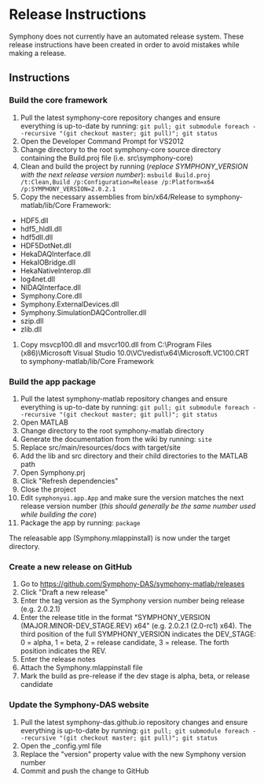 # Release Instructions

Symphony does not currently have an automated release system. These release instructions have been created in order to avoid mistakes while making a release.

## Instructions

### Build the core framework
1. Pull the latest symphony-core repository changes and ensure everything is up-to-date by running: `git pull; git submodule foreach --recursive "(git checkout master; git pull)"; git status`
1. Open the Developer Command Prompt for VS2012
1. Change directory to the root symphony-core source directory containing the Build.proj file (i.e. src\symphony-core)
1. Clean and build the project by running (*replace SYMPHONY_VERSION with the next release version number*):
  `msbuild Build.proj /t:Clean,Build /p:Configuration=Release /p:Platform=x64 /p:SYMPHONY_VERSION=2.0.2.1`
1. Copy the necessary assemblies from bin/x64/Release to symphony-matlab/lib/Core Framework:
  - HDF5.dll
  - hdf5_hldll.dll
  - hdf5dll.dll
  - HDF5DotNet.dll
  - HekaDAQInterface.dll
  - HekaIOBridge.dll
  - HekaNativeInterop.dll
  - log4net.dll
  - NIDAQInterface.dll
  - Symphony.Core.dll
  - Symphony.ExternalDevices.dll
  - Symphony.SimulationDAQController.dll
  - szip.dll
  - zlib.dll
1. Copy msvcp100.dll and msvcr100.dll from C:\Program Files (x86)\Microsoft Visual Studio 10.0\VC\redist\x64\Microsoft.VC100.CRT to symphony-matlab/lib/Core Framework

### Build the app package
1. Pull the latest symphony-matlab repository changes and ensure everything is up-to-date by running: `git pull; git submodule foreach --recursive "(git checkout master; git pull)"; git status`
1. Open MATLAB
1. Change directory to the root symphony-matlab directory
1. Generate the documentation from the wiki by running: `site`
1. Replace src/main/resources/docs with target/site
1. Add the lib and src directory and their child directories to the MATLAB path
1. Open Symphony.prj
1. Click "Refresh dependencies"
1. Close the project
1. Edit `symphonyui.app.App` and make sure the version matches the next release version number (*this should generally be the same number used while building the core*)
1. Package the app by running: `package`

The releasable app (Symphony.mlappinstall) is now under the target directory.

### Create a new release on GitHub
1. Go to https://github.com/Symphony-DAS/symphony-matlab/releases
1. Click "Draft a new release"
1. Enter the tag version as the Symphony version number being release (e.g. 2.0.2.1)
1. Enter the release title in the format "SYMPHONY_VERSION (MAJOR.MINOR-DEV_STAGE.REV) x64" (e.g. 2.0.2.1 (2.0-rc1) x64). The third position of the full SYMPHONY_VERSION indicates the DEV_STAGE: 0 = alpha, 1 = beta, 2 = release candidate, 3 = release. The forth position indicates the REV.
1. Enter the release notes
1. Attach the Symphony.mlappinstall file
1. Mark the build as pre-release if the dev stage is alpha, beta, or release candidate

### Update the Symphony-DAS website
1. Pull the latest symphony-das.github.io repository changes and ensure everything is up-to-date by running: `git pull; git submodule foreach --recursive "(git checkout master; git pull)"; git status`
1. Open the \_config.yml file
1. Replace the "version" property value with the new Symphony version number
1. Commit and push the change to GitHub

